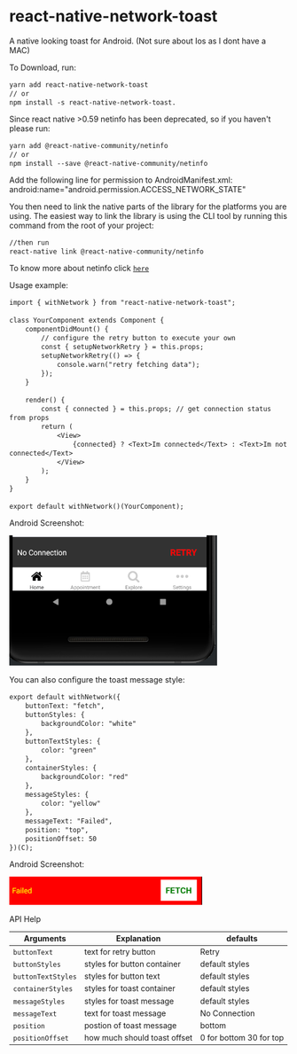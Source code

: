 # react-native-network-toast
A native looking toast for Android. (Not sure about Ios as I dont have a MAC)

To Download, run:

    yarn add react-native-network-toast
    // or
    npm install -s react-native-network-toast.

Since react native >0.59 netinfo has been deprecated, so if you haven't please run:

    yarn add @react-native-community/netinfo
    // or
    npm install --save @react-native-community/netinfo

Add the following line for permission to AndroidManifest.xml: 
    android:name="android.permission.ACCESS_NETWORK_STATE"

You then need to link the native parts of the library for the platforms you are using. The easiest way to link the library is using the CLI tool by running this command from the root of your project:

    //then run
    react-native link @react-native-community/netinfo

To know more about netinfo click [`here`](https://github.com/react-native-community/react-native-netinfo)


Usage example: 

    import { withNetwork } from "react-native-network-toast";

    class YourComponent extends Component {
        componentDidMount() {
            // configure the retry button to execute your own
            const { setupNetworkRetry } = this.props;
            setupNetworkRetry(() => {
                console.warn("retry fetching data");
            });
        }

        render() {
            const { connected } = this.props; // get connection status from props
            return (
                <View>
                    {connected} ? <Text>Im connected</Text> : <Text>Im not connected</Text> 
                </View>
            );
        }
    }

    export default withNetwork()(YourComponent);
                           
Android Screenshot:

![Screenshot](android_screenshot.png)

You can also configure the toast message style:

    export default withNetwork({
        buttonText: "fetch",
        buttonStyles: {
            backgroundColor: "white"
        },
        buttonTextStyles: {
            color: "green"
        },
        containerStyles: {
            backgroundColor: "red"
        },
        messageStyles: {
            color: "yellow"
        },
        messageText: "Failed",
        position: "top",
        positionOffset: 50
    })(C);

Android Screenshot:

![Screenshot](android_screenshot2.png)

API Help

| Arguments        | Explanation | defaults       |
| -------------    | ----------- | -------------  |
| `buttonText` | text for retry button | Retry          |
| `buttonStyles` | styles for button container | default styles |
| `buttonTextStyles` | styles for button text | default styles |
| `containerStyles` | styles for toast container | default styles |
| `messageStyles` | styles for toast message | default styles |
| `messageText` | text for toast message | No Connection  |
| `position` | postion of toast message | bottom |
| `positionOffset` | how much should toast offset | 0 for bottom 30 for top |





